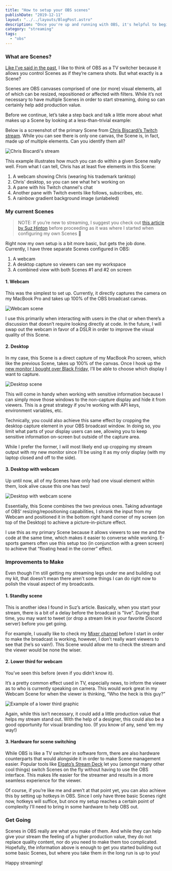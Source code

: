 ```yaml
---
title: "How to setup your OBS scenes"
publishDate: "2019-12-11"
layout: "../../layouts/BlogPost.astro"
description: "Once you're up and running with OBS, it's helpful to begin organizing your inputs and assets into separate scenes."
category: "streaming"
tags:
  - "obs"
---
```


### What are Scenes?

[Like I’ve said in the past](https://ryanharris.dev/2019-11-30-going-live-with-obs/), I like to think of OBS as a TV switcher because it allows you control Scenes as if they’re camera shots. But what exactly is a Scene?

Scenes are OBS canvases comprised of one (or more) visual elements, all of which can be resized, repositioned or affected with filters. While it’s not necessary to have multiple Scenes in order to start streaming, doing so can certainly help add production value.

Before we continue, let’s take a step back and talk a little more about what makes up a Scene by looking at a less-than-trivial example:

Below is a screenshot of the primary Scene from [Chris Biscardi’s Twitch stream](https://www.twitch.tv/chrisbiscardi). While you can see there is only one canvas, the Scene is, in fact, made up of multiple elements. Can you identify them all?

![Chris Biscardi's stream](./02-chris-biscardi-stream.png)

This example illustrates how much you can do within a given Scene really well. From what I can tell, Chris has at least five elements in this Scene:

1. A webcam showing Chris (wearing his trademark tanktop)
2. Chris' desktop, so you can see what he's working on
3. A pane with his Twitch channel's chat
4. Another pane with Twitch events like follows, subscribes, etc.
5. A rainbow gradient background image (unlabeled)

### My current Scenes

> NOTE: If you’re new to streaming, I suggest you check out [this article by Suz Hinton](https://medium.com/@suzhinton/my-twitch-live-coding-setup-b2516672fb21) before proceeding as it was where I started when configuring my own Scenes 🚀

Right now my own setup is a bit more basic, but gets the job done. Currently, I have three separate Scenes configured in OBS:

1. A webcam
2. A desktop capture so viewers can see my workspace
3. A combined view with both Scenes #1 and #2 on screen

#### 1. Webcam

This was the simplest to set up. Currently, it directly captures the camera on my MacBook Pro and takes up 100% of the OBS broadcast canvas.

![Webcam scene](./03-webcam.png)

I use this primarily when interacting with users in the chat or when there’s a discussion that doesn’t require looking directly at code. In the future, I will swap out the webcam in favor of a DSLR in order to improve the visual quality of this Scene.

#### 2. Desktop

In my case, this Scene is a direct capture of my MacBook Pro screen, which like the previous Scene, takes up 100% of the canvas. Once I hook up the [new monitor I bought over Black Friday](https://www.amazon.com/LG-32GK650F-B-Monitor-FreeSync-Technology/dp/B07FLGR2PN), I’ll be able to choose which display I want to capture.

![Desktop scene](./04-desktop.png)

This will come in handy when working with sensitive information because I can simply move those windows to the non-capture display and hide it from viewers. This is a great strategy if you’re working with API keys, environment variables, etc.

Technically, you could also achieve this same effect by cropping the desktop capture element in your OBS broadcast window. In doing so, you limit what parts of your display users can see, allowing you to keep sensitive information on-screen but outside of the capture area.

While I prefer the former, I will most likely end up cropping my stream output with my new monitor since I’ll be using it as my only display (with my laptop closed and off to the side).

#### 3. Desktop with webcam

Up until now, all of my Scenes have only had one visual element within them, look alive cause this one has two!

![Desktop with webcam scene](./05-desktop-with-webcam.png)

Essentially, this Scene combines the two previous ones. Taking advantage of OBS’ resizing/repositioning capabilities, I shrank the input from my Webcam and positioned it in the bottom right hand corner of my screen (on top of the Desktop) to achieve a picture-in-picture effect.

I use this as my primary Scene because it allows viewers to see me and the code at the same time, which makes it easier to converse while working. E-sports gamers often use this setup too (in conjunction with a green screen) to achieve that “floating head in the corner” effect.

### Improvements to Make

Even though I'm still getting my streaming legs under me and building out my kit, that doesn't mean there aren't some things I can do right now to polish the visual aspect of my broadcasts.

#### 1. Standby scene

This is another idea I found in Suz’s article. Basically, when you start your stream, there is a bit of a delay before the broadcast is "live". During that time, you may want to tweet (or drop a stream link in your favorite Discord server) before you get going.

For example, I usually like to check my [Mixer channel](https://mixer.com/ryanharris/) before I start in order to make the broadcast is working, however, I don’t really want viewers to see that (he’s so vain!). This Scene would allow me to check the stream and the viewer would be none the wiser.

#### 2. Lower third for webcam

You’ve seen this before (even if you didn’t know it).

It’s a pretty common effect used in TV, especially news, to inform the viewer as to who is currently speaking on camera. This would work great in my Webcam Scene for when the viewer is thinking, “Who the heck is this guy?”

![Example of a lower third graphic](./06-lower-third.jpg)

Again, while this isn’t necessary, it could add a little production value that helps my stream stand out. With the help of a designer, this could also be a good opportunity for visual branding too. (If you know of any, send ‘em my way!)

#### 3. Hardware for scene switching

While OBS is like a TV switcher in software form, there are also hardware counterparts that would alongside it in order to make Scene management easier. Popular tools like [Elgato’s Stream Deck](https://www.elgato.com/en) let you (amongst many other cool things) switch Scenes on the fly without having to use the OBS interface. This makes life easier for the streamer and results in a more seamless experience for the viewer.

Of course, if you’re like me and aren’t at that point yet, you can also achieve this by setting up hotkeys in OBS. Since I only have three basic Scenes right now, hotkeys will suffice, but once my setup reaches a certain point of complexity I'll need to bring in some hardware to help OBS out.

### Get Going

Scenes in OBS really are what you make of them. And while they can help give your stream the feeling of a higher production value, they do not replace quality content, nor do you need to make them too complicated. Hopefully, the information above is enough to get you started building out some basic Scenes, but where you take them in the long run is up to you!

Happy streaming!
